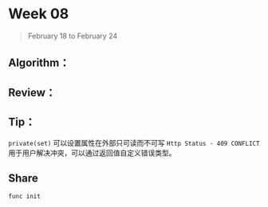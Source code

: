 # Week 08

> February 18 to February 24

## Algorithm：

## Review：

## Tip：
`private(set)` 可以设置属性在外部只可读而不可写
`Http Status - 409 CONFLICT` 用于用户解决冲突，可以通过返回值自定义错误类型。

## Share

```
func init
```